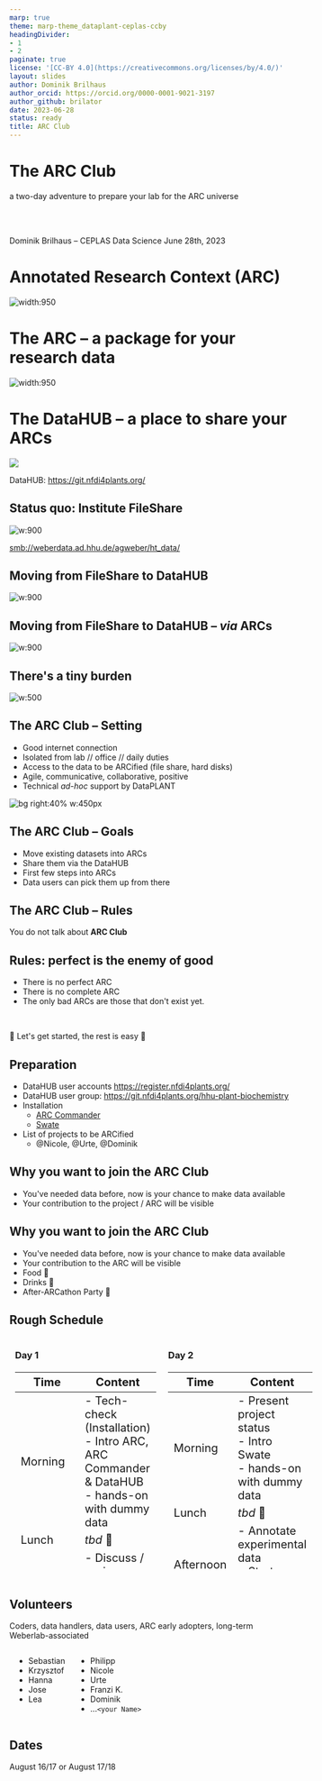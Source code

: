 ```yaml
---
marp: true
theme: marp-theme_dataplant-ceplas-ccby
headingDivider:
- 1
- 2
paginate: true
license: '[CC-BY 4.0](https://creativecommons.org/licenses/by/4.0/)'
layout: slides
author: Dominik Brilhaus
author_orcid: https://orcid.org/0000-0001-9021-3197
author_github: brilator
date: 2023-06-28
status: ready
title: ARC Club
---
```


# The ARC Club

<!-- <style scoped>section {background: none; background-color: white;}</style> -->
<!-- _paginate: false -->

a two-day adventure to prepare your lab for the ARC universe

<br>
<br>

Dominik Brilhaus &ndash; CEPLAS Data Science 
June 28th, 2023

# Annotated Research Context (ARC)

![width:950](./../../../img/ARC_DataCentricIntegration_img1.png)


# The ARC &ndash; a package for your research data

![width:950](./../../../img/ARC_fillWithData_seq8.png)


# The DataHUB &ndash; a place to share your ARCs

<style scoped>

section {
  background-image: url('./images/DataHUB-icon-placeholder.drawio.svg');
  background-repeat: no-repeat;  
  background-size: 10%;
  background-position: 96% 5%;
  ; 
}

</style>

![](./../../../img/DataHUB_LandingPage.png)

 <!-- <iframe src="https://git.nfdi4plants.org/explore" width="1100" height="400"></iframe> -->

DataHUB: https://git.nfdi4plants.org/



## Status quo: Institute FileShare

![w:900](images/InsituteFileShare01.drawio.svg)

[smb://weberdata.ad.hhu.de/agweber/ht_data/](https://webdav-linux.hhu.de/metdata/agweber/ht_data/)

## Moving from FileShare to DataHUB

![w:900](images/InsituteFileShare02toDataHUB.drawio.svg)

## Moving from FileShare to DataHUB &ndash; *via* ARCs

![w:900](images/InsituteFileShare03toDataHUBviaARC.drawio.svg)


## There's a tiny burden

![w:500](./../../../img/User_Challenges_002.svg)


## The ARC Club &ndash; Setting

- Good internet connection
- Isolated from lab // office // daily duties
- Access to the data to be ARCified
(file share, hard disks)
- Agile, communicative, collaborative, positive
- Technical *ad-hoc* support by DataPLANT

![bg right:40% w:450px](./images/ARCClub.drawio.svg)


## The ARC Club &ndash; Goals

- Move existing datasets into ARCs
- Share them via the DataHUB
- First few steps into ARCs
- Data users can pick them up from there


<!--  TODO -->

<!-- Draw image: lift project over the line: below / above : with / without ARC.
Above line => Autobahn / Rocket / project liftin off (into a good future)

Starting point -->


## The ARC Club &ndash; Rules

You do not talk about **ARC Club**

## Rules: perfect is the enemy of good

- There is no perfect ARC
- There is no complete ARC
- The only bad ARCs are those that don't exist yet.

<br>

  :rocket: Let's get started, the rest is easy :rocket:


## Preparation

- DataHUB user accounts https://register.nfdi4plants.org/
- DataHUB user group: https://git.nfdi4plants.org/hhu-plant-biochemistry
- Installation
  - [ARC Commander](https://nfdi4plants.org/nfdi4plants.knowledgebase/docs/ArcCommanderManual/index-setup.html)
  - [Swate](https://nfdi4plants.org/nfdi4plants.knowledgebase/docs/SwateManual/Docs01-Installing-Swate.html)
- List of projects to be ARCified
  - @Nicole, @Urte, @Dominik

## Why you want to join the **ARC Club**

- You've needed data before, now is your chance to make data available
- Your contribution to the project / ARC will be visible

## Why you want to join the **ARC Club**

- You've needed data before, now is your chance to make data available
- Your contribution to the ARC will be visible
- Food :pizza:
- Drinks :beers:
- After-ARCathon Party 🥳 

## Rough Schedule

<style scoped>
.columns {
    display: grid;
    grid-template-columns: repeat(2, minmax(0, 1fr));
    gap: 50px;
    margin-left: 10px;
}
table {
  height: 350px;
  font-size: 20px;
}
</style>

<div class="columns">
<div>

### Day 1

Time | Content
--- | ---
Morning | - Tech-check (Installation) <br> - Intro ARC, ARC Commander & DataHUB <br> - hands-on with dummy data
Lunch | *tbd* :hamburger:
Afternoon | - Discuss / assign projects <br> - Start creating ARCs
Evening | *tbd* :tropical_drink:

</div>

<div>

### Day 2

Time | Content
--- | ---
Morning | - Present project status <br> - Intro Swate <br> - hands-on with dummy data
Lunch | *tbd* :pizza: 
Afternoon | - Annotate experimental data <br> - Start creating ARCs
Evening | *tbd* :beers:

</div>
</div>


## Volunteers

Coders, data handlers, data users, ARC early adopters, long-term Weberlab-associated

<style scoped>
.columns {
    display: grid;
    grid-template-columns: repeat(2, minmax(0, 1fr));
}
</style>

<div class="columns">
<div class="columns-left">

- Sebastian
- Krzysztof
- Hanna
- Jose
- Lea
</div>
<div class="columns-right">

- Philipp
- Nicole
- Urte
- Franzi K.
- Dominik
- ...`<your Name>`
</div>
</div>

## Dates

August 16/17 or August 17/18







<!-- 
## "easy" catches

- published data
- why even ARC them?


## more challenging ARCs

- (unpublished) left-overs of colleagues who have since moved



## perspective

- This is just a start
- Appreciate change

 -->
